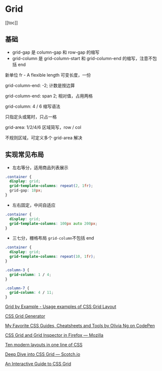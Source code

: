 # Grid
[[toc]]

## 基础

- grid-gap 是 column-gap 和 row-gap 的缩写
- grid-column 是 grid-column-start 和 grid-column-end 的缩写，注意不包括 end

新单位 fr - A flexible length 可变长度，一份

grid-column-end: -2; 计数是按边算

grid-column-end: span 2; 相对值，占用两格

grid-column: 4 / 6 缩写语法

只指定头或尾时，只占一格

grid-area: 1/2/4/6 区域简写，row / col

不规则区域，可定义多个 grid-area 解决

## 实现常见布局

- 左右等分，适用商品列表展示

```css
.container {
  display: grid;
  grid-template-columns: repeat(2, 1fr);
  grid-gap: 18px;
}
```

- 左右固定，中间自适应

```css
.container {
  display: grid;
  grid-template-columns: 100px auto 200px;
}
```

- 三七分，栅格布局
  `grid-column`不包括 end

```css
.container {
  display: grid;
  grid-template-columns: repeat(10, 1fr);
}

.column-3 {
  grid-column: 1 / 4;
}

.column-7 {
  grid-column: 4 / 11;
}
```

[Grid by Example - Usage examples of CSS Grid Layout](https://gridbyexample.com/examples/)

[CSS Grid Generator](https://cssgrid-generator.netlify.com/)

[My Favorite CSS Guides, Cheatsheets and Tools by Olivia Ng on CodePen](https://codepen.io/oliviale/post/css-guides)

[CSS Grid and Grid Inspector in Firefox — Mozilla](https://www.mozilla.org/en-US/developer/css-grid/)

[Ten modern layouts in one line of CSS](https://web.dev/one-line-layouts/#05.-classic-holy-grail-layout:-grid-template:-auto-1fr-auto-auto-1fr-auto)

[Deep Dive into CSS Grid ― Scotch.io](https://scotch.io/tutorials/deep-dive-into-css-grid-2)

[An Interactive Guide to CSS Grid](https://www.joshwcomeau.com/css/interactive-guide-to-grid/)